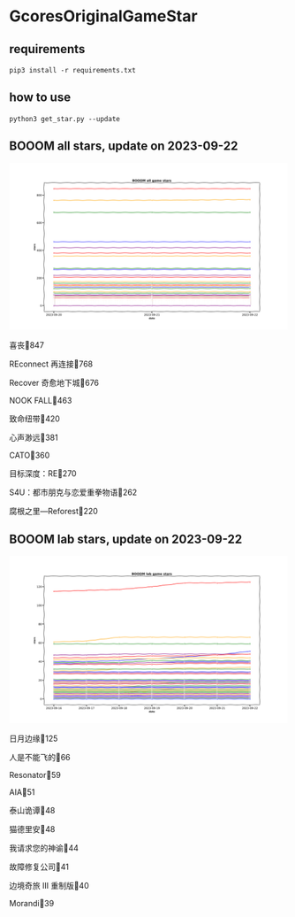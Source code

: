# GcoresOriginalGameStar

## requirements
```
pip3 install -r requirements.txt
```

## how to use
```
python3 get_star.py --update
```

## BOOOM all stars, update on 2023-09-22 
<div align='center'>
<img src=./pics/all_stars.png alt='BOOOM stars' style='width:1000px;height:auto;'>
</div>

喜丧🌟847

REconnect 再连接🌟768

Recover 奇愈地下城🌟676

NOOK FALL🌟463

致命纽带🌟420

心声渺远🌟381

CATO🌟360

目标深度：RE🌟270

S4U：都市朋克与恋爱重拳物语🌟262

腐根之里—Reforest🌟220

## BOOOM lab stars, update on 2023-09-22 
<div align='center'>
<img src=./pics/lab_stars.png alt='BOOOM stars' style='width:1000px;height:auto;'>
</div>

日月边缘🌟125

人是不能飞的🌟66

Resonator🌟59

AIA🌟51

泰山诡谭🌟48

猫德里安🌟48

我请求您的神谕🌟44

故障修复公司🌟41

边境奇旅 III 重制版🌟40

Morandi🌟39

